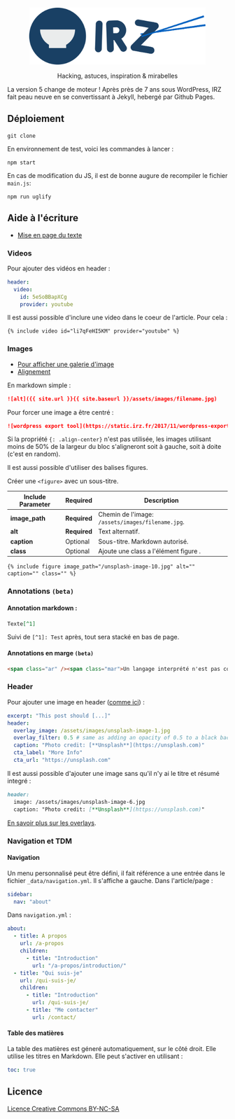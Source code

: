 <p align="center">
  <img src="assets/img/logo.svg" height="130">
  <p align="center">Hacking, astuces, inspiration & mirabelles<p>
</p>

La version 5 change de moteur ! Après près de 7 ans sous WordPress, IRZ fait peau neuve en se convertissant à Jekyll, hebergé par Github Pages.

## Déploiement

```
git clone
```
En environnement de test, voici les commandes à lancer :

```shell
npm start
```

En cas de modification du JS, il est de bonne augure de recompiler le fichier `main.js`:

```shell
npm run uglify
```

## Aide à l'écriture

- [Mise en page du texte](https://mmistakes.github.io/minimal-mistakes/markup/markup-html-tags-and-formatting/)

### Videos

Pour ajouter des vidéos en header :

```yaml
header:
  video:
    id: 5eSoBBapXCg
    provider: youtube
```

Il est aussi possible d'inclure une video dans le coeur de l'article. Pour cela :

```liquid
{% include video id="li7qFeHI5KM" provider="youtube" %}
```

### Images

- [Pour afficher une galerie d'image](https://mmistakes.github.io/minimal-mistakes/markup-more-images/)
- [Alignement](https://mmistakes.github.io/minimal-mistakes/markup/markup-image-alignment/)

En markdown simple :

```md
![alt]({{ site.url }}{{ site.baseurl }}/assets/images/filename.jpg)
```

Pour forcer une image a être centré :

```md
![wordpress export tool](https://static.irz.fr/2017/11/wordpress-export-tool.gif){: .align-center}
```

Si la propriété `{: .align-center}` n'est pas utilisée, les images utilisant moins de 50% de la largeur du bloc s'aligneront soit à gauche, soit à doite (c'est en random).

Il est aussi possible d'utiliser des balises figures.


Créer une `<figure>` avec un sous-titre.

| Include Parameter | Required     | Description |
| ----              | --------     | ----------- |
| **image_path**    | **Required** | Chemin de l'image:  `/assets/images/filename.jpg`.|
| **alt**           | **Required** | Text alternatif. |
| **caption**       | Optional     | Sous-titre. Markdown autorisé. |
| **class**       | Optional     | Ajoute une class a l'élément  figure . |

```liquid
{% include figure image_path="/unsplash-image-10.jpg" alt="" caption="" class="" %}
```

### Annotations `(beta)`

#### Annotation markdown :

```md
Texte[^1]
```

Suivi de `[^1]: Test` après, tout sera stacké en bas de page.

#### Annotations en marge `(beta)`

```html
<span class="ar" /><span class="mar">Un langage interprété n'est pas compilé avant d'être executé</span>
```

### Header

Pour ajouter une image en header ([comme ici]) :

```yaml
excerpt: "This post should [...]"
header:
  overlay_image: /assets/images/unsplash-image-1.jpg
  overlay_filter: 0.5 # same as adding an opacity of 0.5 to a black background
  caption: "Photo credit: [**Unsplash**](https://unsplash.com)"
  cta_label: "More Info"
  cta_url: "https://unsplash.com"
```

Il est aussi possible d'ajouter une image sans qu'il n'y ai le titre et résumé integré :

```md
header:
  image: /assets/images/unsplash-image-6.jpg
  caption: "Photo credit: [**Unsplash**](https://unsplash.com)"
```

[En savoir plus sur les overlays](https://mmistakes.github.io/minimal-mistakes/layout/uncategorized/layout-header-overlay-image/).

### Navigation et TDM

#### Navigation

Un menu personnalisé peut être défini, il fait référence a une entrée dans le
fichier `_data/navigation.yml`. Il s'affiche a gauche. Dans l'article/page :

```yaml
sidebar:
  nav: "about"
```

Dans  `navigation.yml` :

```yaml
about:
  - title: A propos
    url: /a-propos
    children:
      - title: "Introduction"
        url: "/a-propos/introduction/"
  - title: "Qui suis-je"
    url: /qui-suis-je/
    children:
      - title: "Introduction"
        url: /qui-suis-je/
      - title: "Me contacter"
        url: /contact/

```

#### Table des matières

La table des matières est géneré automatiquement, sur le côté droit. Elle utilise les titres
en Markdown. Elle peut s'activer en utilisant :

```yaml
toc: true
```

## Licence

[Licence Creative
Commons BY-NC-SA](https://irz.fr/a-propos)

[comme ici]: https://mmistakes.github.io/minimal-mistakes/layout/uncategorized/layout-header-overlay-image/
